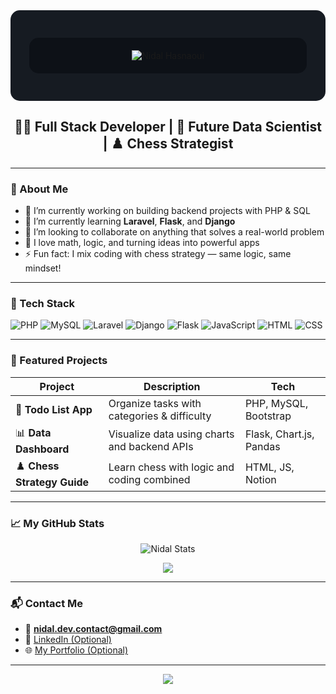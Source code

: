 <!-- Banner Image -->
<div style="background-color: #161B22; padding: 30px; border-radius: 15px; max-width: 700px; margin: auto;">
  <p align="center" style="background-color: #0D1117; padding: 20px; border-radius: 15px;">
    <img src="https://capsule-render.vercel.app/api?type=waving&color=0D1117&height=150&section=header&text=Hi%20I'm%20Nidal%20Hasnaoui!&fontSize=40&fontColor=C9D1D9&animation=fadeIn" alt="Nidal Hasnaoui" />
  </p>
</div>



<!-- Introduction -->
<h2 align="center">👨‍💻 Full Stack Developer | 🧠 Future Data Scientist | ♟️ Chess Strategist</h2>




---
### 🧠 About Me

- 🔭 I’m currently working on building backend projects with PHP & SQL  
- 🌱 I’m currently learning **Laravel**, **Flask**, and **Django**  
- 👯 I’m looking to collaborate on anything that solves a real-world problem  
- 🧠 I love math, logic, and turning ideas into powerful apps  
- ⚡ Fun fact: I mix coding with chess strategy — same logic, same mindset!

---

### 🚀 Tech Stack

![PHP](https://img.shields.io/badge/PHP-777BB4?style=for-the-badge&logo=php&logoColor=white)
![MySQL](https://img.shields.io/badge/MySQL-00000F?style=for-the-badge&logo=mysql&logoColor=white)
![Laravel](https://img.shields.io/badge/Laravel-E74430?style=for-the-badge&logo=laravel&logoColor=white)
![Django](https://img.shields.io/badge/Django-092E20?style=for-the-badge&logo=django&logoColor=white)
![Flask](https://img.shields.io/badge/Flask-000000?style=for-the-badge&logo=flask&logoColor=white)
![JavaScript](https://img.shields.io/badge/JavaScript-F7DF1E?style=for-the-badge&logo=javascript&logoColor=black)
![HTML](https://img.shields.io/badge/HTML-E34F26?style=for-the-badge&logo=html5&logoColor=white)
![CSS](https://img.shields.io/badge/CSS-1572B6?style=for-the-badge&logo=css3&logoColor=white)

---

### 📂 Featured Projects

| Project | Description | Tech |
|--------|-------------|------|
| 📝 **Todo List App** | Organize tasks with categories & difficulty | PHP, MySQL, Bootstrap |
| 📊 **Data Dashboard** | Visualize data using charts and backend APIs | Flask, Chart.js, Pandas |
| ♟️ **Chess Strategy Guide** | Learn chess with logic and coding combined | HTML, JS, Notion |

---

### 📈 My GitHub Stats

<p align="center">
  <img src="https://github-readme-stats.vercel.app/api?username=Nidal-Hasnaoui-zed&show_icons=true&theme=radical" alt="Nidal Stats" />
</p>

<p align="center">
  <img src="https://github-readme-stats.vercel.app/api/top-langs/?username=Nidal-Hasnaoui-zed&layout=compact&theme=radical" />
</p>


---

### 📬 Contact Me

- 📧 **nidal.dev.contact@gmail.com**  
- 💼 [LinkedIn (Optional)](https://www.linkedin.com)  
- 🌐 [My Portfolio (Optional)](https://your-portfolio-link.com)


---



<p align="center">
  <img src="https://capsule-render.vercel.app/api?type=waving&color=gradient&height=120&section=footer"/>
</p>
